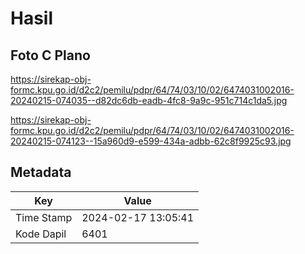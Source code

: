# Hasil

## Foto C Plano

https://sirekap-obj-formc.kpu.go.id/d2c2/pemilu/pdpr/64/74/03/10/02/6474031002016-20240215-074035--d82dc6db-eadb-4fc8-9a9c-951c714c1da5.jpg

https://sirekap-obj-formc.kpu.go.id/d2c2/pemilu/pdpr/64/74/03/10/02/6474031002016-20240215-074123--15a960d9-e599-434a-adbb-62c8f9925c93.jpg


## Metadata

| Key        | Value               |
| ---------- | ------------------- |
| Time Stamp | 2024-02-17 13:05:41 |
| Kode Dapil | 6401                |



